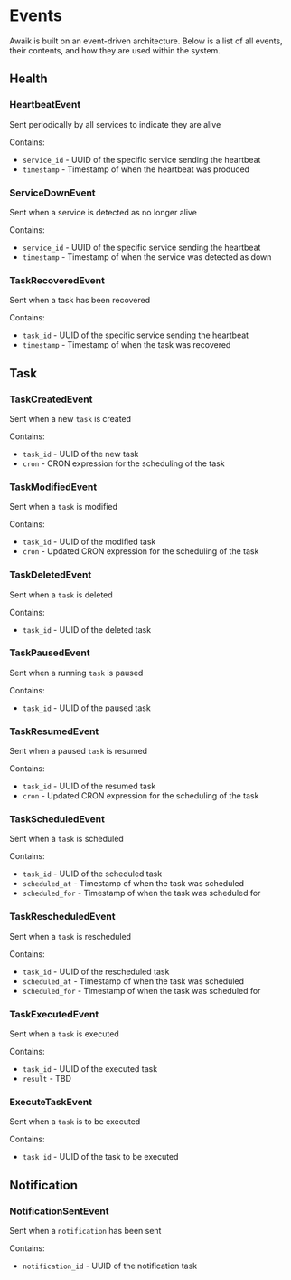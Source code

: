 # Events

Awaik is built on an event-driven architecture. Below is a list of all events, their contents, and how they are used within the system.

## Health

### HeartbeatEvent

Sent periodically by all services to indicate they are alive

Contains:

- `service_id` - UUID of the specific service sending the heartbeat
- `timestamp` - Timestamp of when the heartbeat was produced

### ServiceDownEvent

Sent when a service is detected as no longer alive

Contains:

- `service_id` - UUID of the specific service sending the heartbeat
- `timestamp` - Timestamp of when the service was detected as down

### TaskRecoveredEvent

Sent when a task has been recovered

Contains:

- `task_id` - UUID of the specific service sending the heartbeat
- `timestamp` - Timestamp of when the task was recovered

## Task

### TaskCreatedEvent

Sent when a new `task` is created

Contains:

- `task_id` - UUID of the new task
- `cron` - CRON expression for the scheduling of the task

### TaskModifiedEvent

Sent when a `task` is modified

Contains:

- `task_id` - UUID of the modified task
- `cron` - Updated CRON expression for the scheduling of the task

### TaskDeletedEvent

Sent when a `task` is deleted

Contains:

- `task_id` - UUID of the deleted task

### TaskPausedEvent

Sent when a running `task` is paused

Contains:

- `task_id` - UUID of the paused task

### TaskResumedEvent

Sent when a paused `task` is resumed

Contains:

- `task_id` - UUID of the resumed task
- `cron` - Updated CRON expression for the scheduling of the task

### TaskScheduledEvent

Sent when a `task` is scheduled

Contains:

- `task_id` - UUID of the scheduled task
- `scheduled_at` - Timestamp of when the task was scheduled
- `scheduled_for` - Timestamp of when the task was scheduled for

### TaskRescheduledEvent

Sent when a `task` is rescheduled

Contains:

- `task_id` - UUID of the rescheduled task
- `scheduled_at` - Timestamp of when the task was scheduled
- `scheduled_for` - Timestamp of when the task was scheduled for

### TaskExecutedEvent

Sent when a `task` is executed

Contains:

- `task_id` - UUID of the executed task
- `result` - TBD

### ExecuteTaskEvent

Sent when a `task` is to be executed

Contains:

- `task_id` - UUID of the task to be executed

## Notification

### NotificationSentEvent

Sent when a `notification` has been sent

Contains:

- `notification_id` - UUID of the notification task
